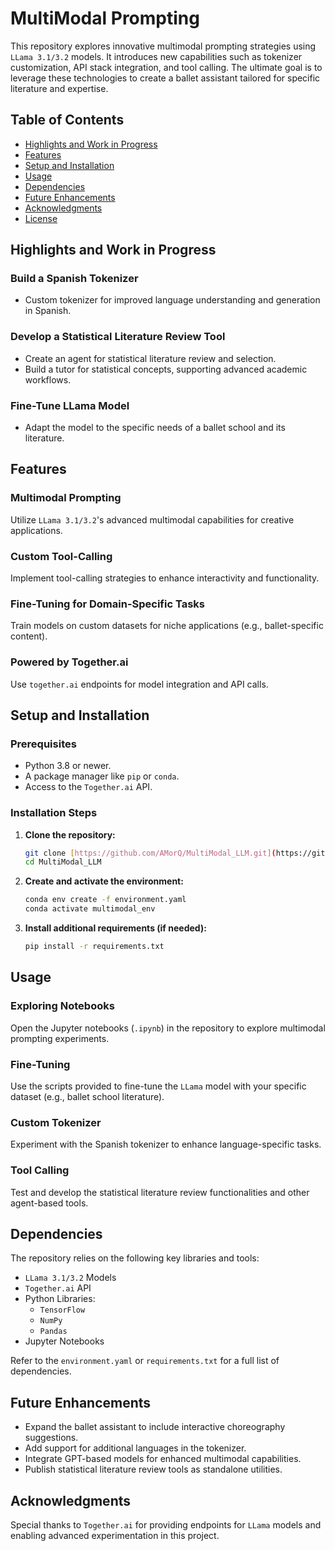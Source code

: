 # MultiModal Prompting

This repository explores innovative multimodal prompting strategies using `LLama 3.1/3.2` models. It introduces new capabilities such as tokenizer customization, API stack integration, and tool calling. The ultimate goal is to leverage these technologies to create a ballet assistant tailored for specific literature and expertise.

## Table of Contents

* [Highlights and Work in Progress](#highlights-and-work-in-progress)
* [Features](#features)
* [Setup and Installation](#setup-and-installation)
* [Usage](#usage)
* [Dependencies](#dependencies)
* [Future Enhancements](#future-enhancements)
* [Acknowledgments](#acknowledgments)
* [License](#license)

## Highlights and Work in Progress

### Build a Spanish Tokenizer
* Custom tokenizer for improved language understanding and generation in Spanish.

### Develop a Statistical Literature Review Tool
* Create an agent for statistical literature review and selection.
* Build a tutor for statistical concepts, supporting advanced academic workflows.

### Fine-Tune LLama Model
* Adapt the model to the specific needs of a ballet school and its literature.

## Features

### Multimodal Prompting
Utilize `LLama 3.1/3.2`'s advanced multimodal capabilities for creative applications.

### Custom Tool-Calling
Implement tool-calling strategies to enhance interactivity and functionality.

### Fine-Tuning for Domain-Specific Tasks
Train models on custom datasets for niche applications (e.g., ballet-specific content).

### Powered by Together.ai
Use `together.ai` endpoints for model integration and API calls.

## Setup and Installation

### Prerequisites

* Python 3.8 or newer.
* A package manager like `pip` or `conda`.
* Access to the `Together.ai` API.

### Installation Steps

1.  **Clone the repository:**
    ```bash
    git clone [https://github.com/AMorQ/MultiModal_LLM.git](https://github.com/AMorQ/MultiModal_LLM.git)
    cd MultiModal_LLM
    ```
2.  **Create and activate the environment:**
    ```bash
    conda env create -f environment.yaml
    conda activate multimodal_env
    ```
3.  **Install additional requirements (if needed):**
    ```bash
    pip install -r requirements.txt
    ```

## Usage

### Exploring Notebooks
Open the Jupyter notebooks (`.ipynb`) in the repository to explore multimodal prompting experiments.

### Fine-Tuning
Use the scripts provided to fine-tune the `LLama` model with your specific dataset (e.g., ballet school literature).

### Custom Tokenizer
Experiment with the Spanish tokenizer to enhance language-specific tasks.

### Tool Calling
Test and develop the statistical literature review functionalities and other agent-based tools.

## Dependencies

The repository relies on the following key libraries and tools:

* `LLama 3.1/3.2` Models
* `Together.ai` API
* Python Libraries:
    * `TensorFlow`
    * `NumPy`
    * `Pandas`
* Jupyter Notebooks

Refer to the `environment.yaml` or `requirements.txt` for a full list of dependencies.

## Future Enhancements

* Expand the ballet assistant to include interactive choreography suggestions.
* Add support for additional languages in the tokenizer.
* Integrate GPT-based models for enhanced multimodal capabilities.
* Publish statistical literature review tools as standalone utilities.

## Acknowledgments

Special thanks to `Together.ai` for providing endpoints for `LLama` models and enabling advanced experimentation in this project.
